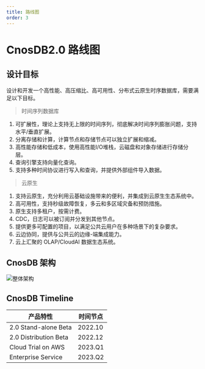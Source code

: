 ```yaml
---
title: 路线图
order: 3
---
```


# CnosDB2.0 路线图

## 设计目标

设计和开发一个高性能、高压缩比、高可用性、分布式云原生时序数据库，需要满足以下目标。

> 时间序列数据库

1. 可扩展性，理论上支持无上限的时间序列，彻底解决时间序列膨胀问题，支持水平/垂直扩展。
2. 分离存储和计算，计算节点和存储节点可以独立扩展和缩减。
3. 高性能存储和低成本，使用高性能I/O堆栈，云磁盘和对象存储进行存储分层。
4. 查询引擎支持向量化查询。
5. 支持多种时间协议进行写入和查询，并提供外部组件导入数据。

> 云原生

1. 支持云原生，充分利用云基础设施带来的便利，并集成到云原生生态系统中。
2. 高可用性，支持秒级故障恢复，多云和多区域灾备和预防措施。
3. 原生支持多租户，按需计费。
4. CDC，日志可以被订阅并分发到其他节点。
5. 提供更多可配置的项目，以满足公共云用户在多种场景下的复杂要求。
7. 云边协同，提供与公共云的边缘-端集成能力。
6. 云上汇聚的 OLAP/CloudAI 数据生态系统。

## CnosDB 架构

![整体架构](/_static/img/arch.jpg)

## CnosDB Timeline

| 产品特性                  | 时间节点  |
|-----------------------| ----  |
| 2.0 Stand-alone  Beta | 2022.10 |
| 2.0 Distribution Beta | 2022.12 |
| Cloud Trial on AWS    | 2023.Q1 |
| Enterprise Service    | 2023.Q2 |



